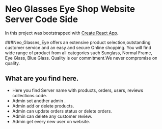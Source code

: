# Neo Glasses Eye Shop Website Server Code Side

In this project was bootstrapped with [Create React App](https://github.com/facebook/create-react-app).

###Neo_Glasses_Eye offers an extensive product selection,outstanding customer service and an easy and secure Online shopping. You will find wide range of product from all categories such Sunglass, Normal Frame, Eye Glass, Blue Glass. Quality is our commitment.We never compromise on quality.

## What are you find here.

- Here you find Server name with products, orders, users, reviews collections code.
- Admin set another admin .
- Admin add or delete products.
- Admin can update orders status or delete orders.
- Admin can delete any customer review.
- Admin get every new user on website.
